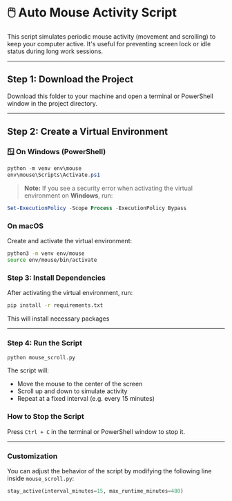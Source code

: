 
# 🖱️ Auto Mouse Activity Script

This script simulates periodic mouse activity (movement and scrolling) to keep your computer active. It's useful for preventing screen lock or idle status during long work sessions.

---

##  Step 1: Download the Project

Download this folder to your machine and open a terminal or PowerShell window in the project directory.

---

##  Step 2: Create a Virtual Environment

### 🪟 On Windows (PowerShell)

```powershell
python -m venv env\mouse
env\mouse\Scripts\Activate.ps1
```

> **Note:** If you see a security error when activating the virtual environment on **Windows**, run:

```powershell
Set-ExecutionPolicy -Scope Process -ExecutionPolicy Bypass

```
###  On macOS 

Create and activate the virtual environment:

```bash
python3 -m venv env/mouse
source env/mouse/bin/activate
```
###  Step 3: Install Dependencies

After activating the virtual environment, run:

```bash
pip install -r requirements.txt
```
This will install necessary packages

---

###  Step 4: Run the Script

```bash
python mouse_scroll.py
```

The script will:

- Move the mouse to the center of the screen  
- Scroll up and down to simulate activity  
- Repeat at a fixed interval (e.g. every 15 minutes)

###  How to Stop the Script

Press `Ctrl + C` in the terminal or PowerShell window to stop it.

---

### Customization

You can adjust the behavior of the script by modifying the following line inside `mouse_scroll.py`:

```python
stay_active(interval_minutes=15, max_runtime_minutes=480)
```